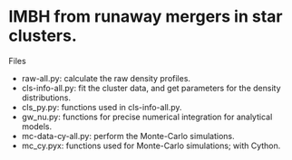 # IMBH from runaway mergers in star clusters.

Files
- raw-all.py: calculate the raw density profiles.
- cls-info-all.py: fit the cluster data, and get parameters for the density distributions.
- cls_py.py: functions used in cls-info-all.py.
- gw_nu.py: functions for precise numerical integration for analytical models.
- mc-data-cy-all.py: perform the Monte-Carlo simulations.
- mc_cy.pyx: functions used for Monte-Carlo simulations; with Cython.
